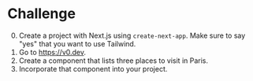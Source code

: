 # Challenge

0. Create a project with Next.js using `create-next-app`. Make sure to say "yes" that you want to use Tailwind.
1. Go to https://v0.dev.
2. Create a component that lists three places to visit in Paris.
3. Incorporate that component into your project.
